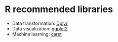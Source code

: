 # R recommended libraries
* Data transformation: [Dplyr](https://dplyr.tidyverse.org/)
* Data visualization: [ggplot2](http://ggplot2.tidyverse.org/)
* Machine learning: [caret](https://cran.r-project.org/web/packages/caret/vignettes/caret.html)
